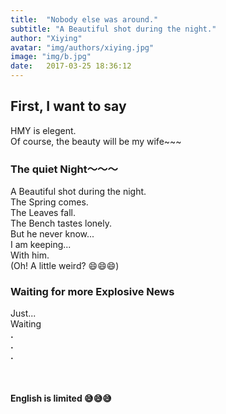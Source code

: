 ```yaml
---
title:  "Nobody else was around."
subtitle: "A Beautiful shot during the night."
author: "Xiying"
avatar: "img/authors/xiying.jpg"
image: "img/b.jpg"
date:   2017-03-25 18:36:12
---
```


## First, I want to say
HMY is elegent.  
Of course, the beauty will be my wife~~~ 

### The quiet Night～～～
A Beautiful shot during the night.  
The Spring comes.  
The Leaves fall.  
The Bench tastes lonely.  
But he never know...  
I am keeping...  
With him.  
(Oh! A little weird? 😄😄😄)

### Waiting for more Explosive News
Just...   
Waiting  
__.__  
__.__    
__.__  
<br />  
<br />
__English is limited 😅😅😅__